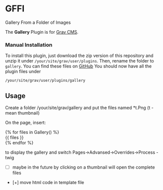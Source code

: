 # GFFI
Gallery From a Folder of Images

The **Gallery** Plugin is for [Grav CMS](http://github.com/getgrav/grav).


### Manual Installation

To install this plugin, just download the zip version of this repository and unzip it under `/your/site/grav/user/plugins`. Then, rename the folder to `gallery`. You can find these files on [GitHub](https://github.com/Stepanov-Sergey/GFFI/) 
You should now have all the plugin files under

    /your/site/grav/user/plugins/gallery
	
## Usage

Сreate a folder /your/site/grav/gallery
and put the files named *t.Png (t - mean thumbnail)

On the page, insert:
		<div class="pure-g-r">
			{% for files in Gallery() %}
				<div class="pure-u-r">{{ files }}</div>
			{% endfor %}
				</div>

to display the gallery 
and switch Pages->Advansed->Overrides->Process - twig


- [ ] maybe in the future by clicking on a thumbnail will open the complete files
- [+] move html code in template file
